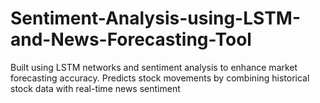 # Sentiment-Analysis-using-LSTM-and-News-Forecasting-Tool
Built using LSTM networks and sentiment analysis to enhance market forecasting accuracy. Predicts stock movements by combining historical stock data with real-time news sentiment

